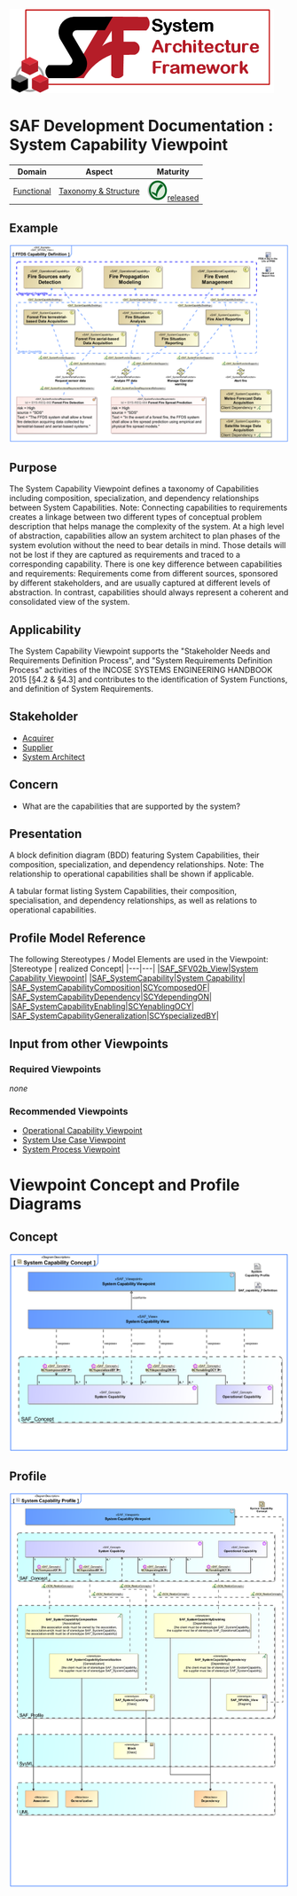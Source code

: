 ![System Architecture Framework](../../diagrams/Logo_SAF.png)
# SAF Development Documentation : System Capability Viewpoint
|**Domain**|**Aspect**|**Maturity**|
| --- | --- | --- |
|[Functional](../../domains.md#Domain-Functional)|[Taxonomy & Structure](../../aspects.md#Aspect-Taxonomy-&-Structure)|![Released](../../diagrams/Symbol_confirmed.svg.png )[released](../../using-saf/maturity.md#released)|
## Example
![FFDS Capability Definition](../../diagrams/FFDS-Capability-Definition.svg)
## Purpose
The System Capability Viewpoint defines a taxonomy of Capabilities including composition, specialization, and dependency relationships between System Capabilities.
Note: Connecting capabilities to requirements creates a linkage between two different types of conceptual problem description that helps manage the complexity of the system. At a high level of abstraction, capabilities allow an system architect to plan phases of the system evolution without the need to bear details in mind. Those details will not be lost if they are captured as requirements and traced to a corresponding capability. There is one key difference between capabilities and requirements: Requirements come from different sources, sponsored by different stakeholders, and are usually captured at different levels of abstraction. In contrast, capabilities should always represent a coherent and consolidated view of the system.
## Applicability
The System Capability Viewpoint supports the "Stakeholder Needs and Requirements Definition Process", and "System Requirements Definition Process" activities of the INCOSE SYSTEMS ENGINEERING HANDBOOK 2015 [§4.2 & §4.3] and contributes to the identification of System Functions, and definition of System Requirements.
## Stakeholder
* [Acquirer](../../stakeholders.md#Acquirer)
* [Supplier](../../stakeholders.md#Supplier)
* [System Architect](../../stakeholders.md#System-Architect)
## Concern
* What are the capabilities that are supported by the system?
## Presentation
A block definition diagram (BDD) featuring System Capabilities, their composition, specialization, and dependency relationships.
Note: The relationship to operational capabilities shall be shown if applicable.

A tabular format listing System Capabilities, their composition, specialisation, and dependency relationships, as well as relations to operational capabilities.

## Profile Model Reference
The following Stereotypes / Model Elements are used in the Viewpoint:
|Stereotype | realized Concept|
|---|---|
|[SAF_SFV02b_View](../../stereotypes.md#SAF_SFV02b_View)|[System Capability Viewpoint](../concept/concepts.md#System-Capability-Viewpoint)|
|[SAF_SystemCapability](../../stereotypes.md#SAF_SystemCapability)|[System Capability](../concept/concepts.md#System-Capability)|
|[SAF_SystemCapabilityComposition](../../stereotypes.md#SAF_SystemCapabilityComposition)|[SCYcomposedOF](../concept/concepts.md#SCYcomposedOF)|
|[SAF_SystemCapabilityDependency](../../stereotypes.md#SAF_SystemCapabilityDependency)|[SCYdependingON](../concept/concepts.md#SCYdependingON)|
|[SAF_SystemCapabilityEnabling](../../stereotypes.md#SAF_SystemCapabilityEnabling)|[SCYenablingOCY](../concept/concepts.md#SCYenablingOCY)|
|[SAF_SystemCapabilityGeneralization](../../stereotypes.md#SAF_SystemCapabilityGeneralization)|[SCYspecializedBY](../concept/concepts.md#SCYspecializedBY)|
## Input from other Viewpoints
### Required Viewpoints
*none*
### Recommended Viewpoints
* [Operational Capability Viewpoint](Operational-Capability-Viewpoint.md)
* [System Use Case Viewpoint](System-Use-Case-Viewpoint.md)
* [System Process Viewpoint](System-Process-Viewpoint.md)
# Viewpoint Concept and Profile Diagrams
## Concept
![System Capability Concept](diagrams/System-Capability-Concept.svg)
## Profile
![System Capability Profile](diagrams/System-Capability-Profile.svg)

